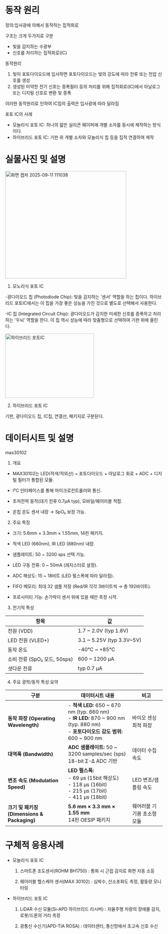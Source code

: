# 동작 원리
정의:입사광에 의해서 동작하는 집적회로


구조는 크게 두가지로 구분
- 빛을 감지하는 수광부
- 신호를 처리하는 집적회로(IC)

동작원리
1. 빛이 포토다이오드에 입사하면 포토다이오드는 빛의 강도에 따라 전류 또는 전압 신호를 생성
2. 생성된 미약한 전기 신호는 증폭필터 등의 처리를 위해 집적회로(IC)에서 아날로그 또는 디지털 신호로 변환 및 증폭

이러한 동작원리로 인하여 IC칩의 출력은 입사광에 따라 달라짐


포토 IC의 사례
- 모놀리식 포토 IC: 하나의 얇은 실리콘 웨이퍼에 개별 소자를 동시에 제작하는 방식이다.
- 하이브리드 포토 IC:  기판 위 개별 소자와 모놀리식 칩 등을 집적 연결하여 제작









# 실물사진 및 설명


<img width="387" height="343" alt="화면 캡처 2025-09-11 111038" src="https://github.com/user-attachments/assets/bb88efdd-c782-4ce3-b2fd-9501f738612c" />



1. 모노리식 포토 IC 

-광다이오드 칩 (Photodiode Chip): 빛을 감지하는 '센서' 역할을 하는 칩이다.
하이브리드 포토IC에서는 이 칩을 가장 좋은 성능을 가진 것으로 별도로 선택해서 사용한다.

-IC 칩 (Integrated Circuit Chip): 광다이오드가 감지한 미세한 신호를 증폭하고 처리하는 '두뇌' 역할을 한다. 
이 칩 역시 성능에 따라 맞춤형으로 선택하여 기판 위에 올린다.

<img width="284" height="205" alt="하이브리드 포토IC" src="https://github.com/user-attachments/assets/7943f753-e327-48a4-87fb-dc1cb88891d4" />

2. 하이브리드 포토 IC 

기판, 광다이오드 칩, IC칩, 연결선, 패키지로 구분된다.





# 데이터시트 및 설명

max30102

1. 개요

  - MAX30102는 LED(적색/적외선) + 포토다이오드 + 아날로그 회로 + ADC + 디지털 필터가 통합된 모듈.

  - I²C 인터페이스를 통해 마이크로컨트롤러와 통신.

  - 초저전력 동작(대기 전류 0.7µA typ), 모바일/웨어러블 적합.

  - 온칩 온도 센서 내장 → SpO₂ 보정 가능.

2. 주요 특징

  - 크기: 5.6mm × 3.3mm × 1.55mm, 14핀 패키지.

  - 적색 LED (660nm), IR LED (880nm) 내장.

  - 샘플레이트: 50 ~ 3200 sps 선택 가능.

  - LED 구동 전류: 0 ~ 50mA (레지스터로 설정).

  - ADC 해상도: 15 ~ 18비트 (LED 펄스폭에 따라 달라짐).

  - FIFO 메모리: 최대 32 샘플 저장 (Red/IR 각각 3바이트씩 → 총 192바이트).

  - 프로시미티 기능: 손가락이 센서 위에 있을 때만 측정 시작.

3. 전기적 특성

|  항목                     | 값                           |
|  ---------------------- | --------------------------- |
|  전원 (VDD)               | 1.7 \~ 2.0V (typ 1.8V)      |
|  LED 전원 (VLED+)         | 3.1 \~ 5.25V (typ 3.3V\~5V) |
|  동작 온도                  | -40℃ \~ +85℃                |
|  소비 전류 (SpO₂ 모드, 50sps) | 600 \~ 1200 µA              |
|  셧다운 전류                 | typ 0.7 µA                  |

4. 주요 광학/동작 특성 요약

| 구분                                    | 데이터시트 내용                                                                                                                          | 비고              |
| ------------------------------------- | --------------------------------------------------------------------------------------------------------------------------------- | --------------- |
| **동작 파장 (Operating Wavelength)**      | - **적색 LED:** 650 \~ 670 nm (typ. 660 nm)  <br> - **IR LED:** 870 \~ 900 nm (typ. 880 nm)  <br> - **포토다이오드 감도 범위:** 600 \~ 900 nm | 바이오 센싱 최적 파장    |
| **대역폭 (Bandwidth)**                   | **ADC 샘플레이트:** 50 \~ 3200 samples/sec (sps) <br> 18-bit Σ-Δ ADC 기반                                                                | 데이터 수집 속도       |
| **변조 속도 (Modulation Speed)**          | **LED 펄스폭:** <br> - 69 µs (15bit 해상도) <br> - 118 µs (16bit) <br> - 215 µs (17bit) <br> - 411 µs (18bit)                           | LED 변조/샘플링 속도   |
| **크기 및 패키징 (Dimensions & Packaging)** | **5.6 mm × 3.3 mm × 1.55 mm** <br> 14핀 OESIP 패키지                                                                                  | 웨어러블 기기용 초소형 모듈 |














# 구체적 응용사례
- 모놀리식 포토 IC
    1) 스마트폰 조도센서(ROHM BH1750)
       : 통화 시 근접 감지로 화면 자동 소등
     
    2) 웨어러블 헬스케어 센서(MAX 30102)
       : 심박수, 산소포화도 측정, 활동량 모니터링

- 하이브리드 포토 IC
    1) LiDAR 수신 모듈(Si-APD 하이브리드 리시버)
       : 자율주행 차량의 장애물 감지, 로봇/드론의 거리 측정

    2) 광통신 수신기(APD-TIA ROSA)
       : 데이터센터, 통신망에서 초고속 신호 수신









